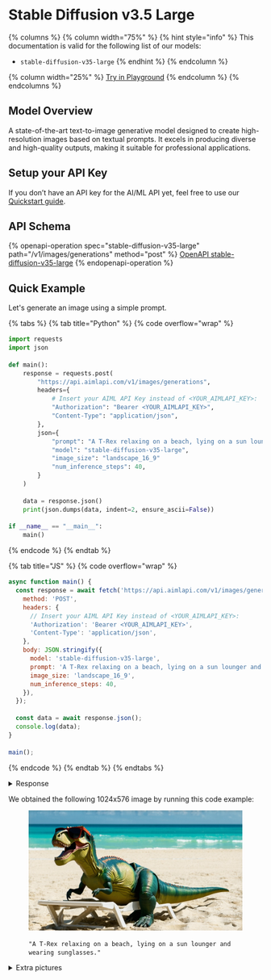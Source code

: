 # Stable Diffusion v3.5 Large

{% columns %}
{% column width="75%" %}
{% hint style="info" %}
This documentation is valid for the following list of our models:

* `stable-diffusion-v35-large`
{% endhint %}
{% endcolumn %}

{% column width="25%" %}
<a href="https://aimlapi.com/app/?model=stable-diffusion-v35-large&#x26;mode=image" class="button primary">Try in Playground</a>
{% endcolumn %}
{% endcolumns %}

## Model Overview

A state-of-the-art text-to-image generative model designed to create high-resolution images based on textual prompts. It excels in producing diverse and high-quality outputs, making it suitable for professional applications.

## Setup your API Key

If you don’t have an API key for the AI/ML API yet, feel free to use our [Quickstart guide](https://docs.aimlapi.com/quickstart/setting-up).

## API Schema

{% openapi-operation spec="stable-diffusion-v35-large" path="/v1/images/generations" method="post" %}
[OpenAPI stable-diffusion-v35-large](https://raw.githubusercontent.com/aimlapi/api-docs/refs/heads/main/docs/api-references/image-models/Stability-AI/stable-diffusion-v35-large.json)
{% endopenapi-operation %}

## Quick Example

Let's generate an image using a simple prompt.

{% tabs %}
{% tab title="Python" %}
{% code overflow="wrap" %}
```python
import requests
import json

def main():
    response = requests.post(
        "https://api.aimlapi.com/v1/images/generations",
        headers={
            # Insert your AIML API Key instead of <YOUR_AIMLAPI_KEY>:
            "Authorization": "Bearer <YOUR_AIMLAPI_KEY>",
            "Content-Type": "application/json",
        },
        json={
            "prompt": "A T-Rex relaxing on a beach, lying on a sun lounger and wearing sunglasses.",
            "model": "stable-diffusion-v35-large",
            "image_size": "landscape_16_9"
            "num_inference_steps": 40,
        }
    )

    data = response.json()
    print(json.dumps(data, indent=2, ensure_ascii=False))

if __name__ == "__main__":
    main()
```
{% endcode %}
{% endtab %}

{% tab title="JS" %}
{% code overflow="wrap" %}
```javascript
async function main() {
  const response = await fetch('https://api.aimlapi.com/v1/images/generations', {
    method: 'POST',
    headers: {
      // Insert your AIML API Key instead of <YOUR_AIMLAPI_KEY>:
      'Authorization': 'Bearer <YOUR_AIMLAPI_KEY>',
      'Content-Type': 'application/json',
    },
    body: JSON.stringify({
      model: 'stable-diffusion-v35-large',
      prompt: 'A T-Rex relaxing on a beach, lying on a sun lounger and wearing sunglasses. Realistic photo.',
      image_size: 'landscape_16_9',
      num_inference_steps: 40,
    }),
  });

  const data = await response.json();
  console.log(data);
}

main();
```
{% endcode %}
{% endtab %}
{% endtabs %}

<details>

<summary>Response</summary>

{% code overflow="wrap" %}
```json5
{
  images: [
    {
      url: 'https://cdn.aimlapi.com/eagle/files/elephant/4vP0cAmlTNsadiYaMFE30.jpeg',
      width: 1024,
      height: 576,
      content_type: 'image/jpeg'
    }
  ],
  timings: { inference: 4.855678029009141 },
  seed: 6199662706750842000,
  has_nsfw_concepts: [ false ],
  prompt: 'A T-Rex relaxing on a beach, lying on a sun lounger and wearing sunglasses.'
}
```
{% endcode %}

</details>

We obtained the following 1024x576 image by running this code example:

<figure><img src="../../../.gitbook/assets/j_c4eu3gJwADYRTb7_3M1.jpeg" alt=""><figcaption><p><code>"A T-Rex relaxing on a beach, lying on a sun lounger and wearing sunglasses."</code></p></figcaption></figure>

<details>

<summary>Extra pictures</summary>

<figure><img src="../../../.gitbook/assets/4Y0_aIaOmYmtz2mqVxaPU-1.jpeg" alt=""><figcaption><p><code>"A highly detailed T-Rex relaxing on a sunny beach, lying on a wooden sun lounger and wearing stylish sunglasses. Its skin is covered in realistic, finely textured scales with natural color variations — rough and weathered like that of large reptiles. Sunlight reflects subtly off the individual scales. The background includes palm trees, gentle waves, and soft sand partially covering the T-Rex's feet. The scene is rendered with cinematic lighting and a natural color palette."</code><br><code>"num_inference_steps": 40</code></p></figcaption></figure>

<figure><img src="../../../.gitbook/assets/pxbrdyW0RCvPtTLh-y8ej.jpeg" alt=""><figcaption><p><code>"Racoon eating ice-cream"</code></p></figcaption></figure>

<figure><img src="../../../.gitbook/assets/Cz4d2s4FvejqwpoS4_i0C.jpeg" alt=""><figcaption><p><code>"A T-Rex relaxing on a beach, lying on a sun lounger and wearing sunglasses. Vector illustration style. Top-down view, with visible palm trees, seagulls, and a strip of water."</code><br><code>"num_inference_steps": 40</code></p></figcaption></figure>

</details>
